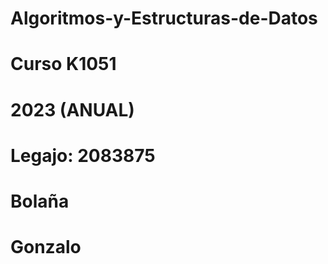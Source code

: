 # Algoritmos-y-Estructuras-de-Datos
# Curso K1051
# 2023 (ANUAL)
# Legajo: 2083875
# Bolaña
# Gonzalo
